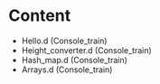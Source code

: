 # Content

* Hello.d (Console_train)
* Height_converter.d (Console_train)
* Hash_map.d (Console_train)
* Arrays.d (Console_train)
